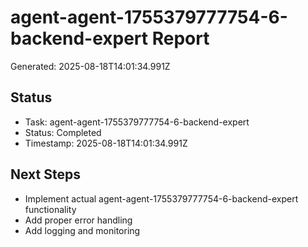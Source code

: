 # agent-agent-1755379777754-6-backend-expert Report

Generated: 2025-08-18T14:01:34.991Z

## Status
- Task: agent-agent-1755379777754-6-backend-expert
- Status: Completed
- Timestamp: 2025-08-18T14:01:34.991Z

## Next Steps
- Implement actual agent-agent-1755379777754-6-backend-expert functionality
- Add proper error handling
- Add logging and monitoring
